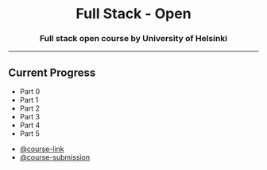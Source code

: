 <h1 align="center">Full Stack - Open</h1>
<h3 align="center">Full stack open course by University of Helsinki</h3>

<hr>

## Current Progress

* Part 0
* Part 1
* Part 2
* Part 3
* Part 4
* Part 5

- [@course-link](https://fullstackopen.com/en/)
- [@course-submission](https://studies.cs.helsinki.fi/fullstackopen2019/#/)